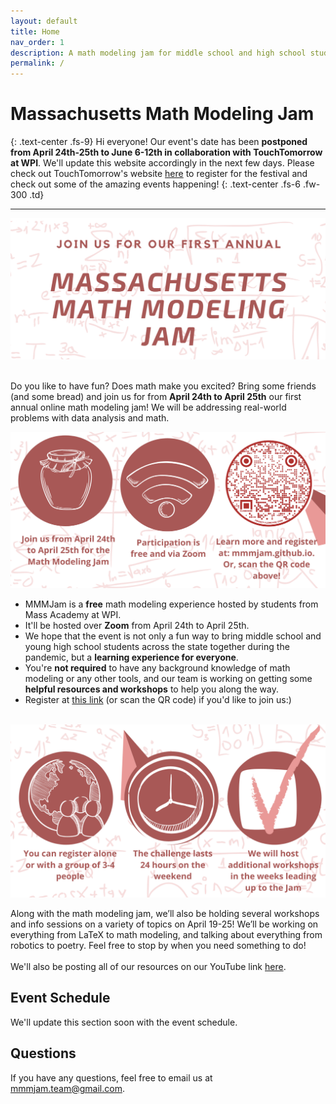 ```yaml
---
layout: default
title: Home
nav_order: 1
description: A math modeling jam for middle school and high school students in Massachusetts
permalink: /
---
```


# Massachusetts Math Modeling Jam
{: .text-center .fs-9}
Hi everyone! Our event's date has been **postponed from April 24th-25th to June 6-12th in collaboration with TouchTomorrow at WPI**. We'll update this website accordingly in the next few days. Please check out TouchTomorrow's website [here](http://touchtomorrow.wpi.edu) to register for the festival and check out some of the amazing events happening! 
{: .text-center .fs-6 .fw-300 .td}
<!-- {: .text-center .fs-9}
Developed by students at Massachusetts Academy at the Worcester Polytechnic Institute
{: .text-center .fs-6 .fw-300 .td} -->

<!-- [Register Now](http://wpi.qualtrics.com/jfe/form/SV_4JBDYhsAq8jDWzI){: .btn .text-center .btn-primary .fs-5 .mb-4 .mb-md-0 .mr-2 .td .text-center} -->

---

<img src = "/assets/images/flyer header.png" alt = "2021 MMMJ Poster" >

<br>Do you like to have fun? Does math make you excited? Bring some friends (and some bread) and join us for from **April 24th to April 25th** our first annual online math modeling jam! We will be addressing real-world problems with data analysis and math.


<img src = "/assets/images/flyer middle.png" alt = "2021 MMMJ Poster" >
<ul>
	<li> MMMJam is a <b>free</b> math modeling experience hosted by students from Mass Academy at WPI. </li>
	<li> It'll  be hosted over <b>Zoom</b> from April 24th to April 25th. </li>
	<li> We hope that the event is not only a fun way to bring middle school and young high school students across the state together during the pandemic, but a <b>learning experience for everyone</b>. </li>
	<li>You're <b>not required</b> to have any background knowledge of math modeling or any other tools, and our team is working on getting some <b>helpful resources and workshops</b> to help you along the way.</li>
	<li> Register at <a href="http://wpi.qualtrics.com/jfe/form/SV_4JBDYhsAq8jDWzI">this link</a> (or scan the QR code) if you'd like to join us:) </li>
</ul>
<br>

<img src = "/assets/images/flyer end.png" alt = "2021 MMMJ Poster" >

Along with the math modeling jam, we’ll also be holding several workshops and info sessions on a variety of topics on April 19-25! We’ll be working on everything from LaTeX to math modeling, and talking about everything from robotics to poetry. Feel free to stop by when you need something to do! <br><br>
We'll also be posting all of our resources on our YouTube link [here](https://www.youtube.com/channel/UC3ge6-bfAyjfRiXGL7no1vw).


## Event Schedule

We'll update this section soon with the event schedule.

## Questions

If you have any questions, feel free to email us at [mmmjam.team@gmail.com](mailto:mmmjam.team@gmail.com).